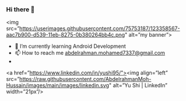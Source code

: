 ### Hi there 👋

<!--
**AbdelrahmanMoh-Hussain/AbdelrahmanMoh-Hussain** is a ✨ _special_ ✨ repository because its `README.md` (this file) appears on your GitHub profile.

Here are some ideas to get you started:

- 🔭 I’m currently working on ...
- 🌱 I’m currently learning ...
- 👯 I’m looking to collaborate on ...
- 🤔 I’m looking for help with ...
- 💬 Ask me about ...
- 📫 How to reach me: ...
- 😄 Pronouns: ...
- ⚡ Fun fact: ...
-->
<img src=”https://userimages.githubusercontent.com/75753187/123358567-aac7b900-d539-11eb-8275-0b380264bb4c.png" alt=”my banner”>
- 🌱 I’m currently learning Android Development
- 📫 How to reach me abdelrahman.mohamed7337@gmail.com
- 
<a href=”https://www.linkedin.com/in/yushi95/"><img align=”left” src=”https://raw.githubusercontent.com/AbdelrahmanMoh-Hussain/images/main/images/linkedin.svg" alt=”Yu Shi | LinkedIn” width=”21px”/></a>
